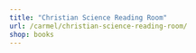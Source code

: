 ```yaml
---
title: "Christian Science Reading Room"
url: /carmel/christian-science-reading-room/
shop: books
---
```

